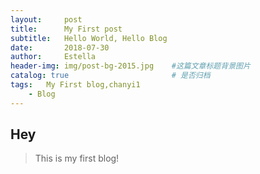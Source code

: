 ```yaml
---
layout:     post
title:      My First post
subtitle:   Hello World, Hello Blog
date:       2018-07-30 
author:     Estella 
header-img: img/post-bg-2015.jpg 	#这篇文章标题背景图片
catalog: true 						# 是否归档
tags:	My First blog,chanyi1
    - Blog
---
```


## Hey
>This is my first blog!

